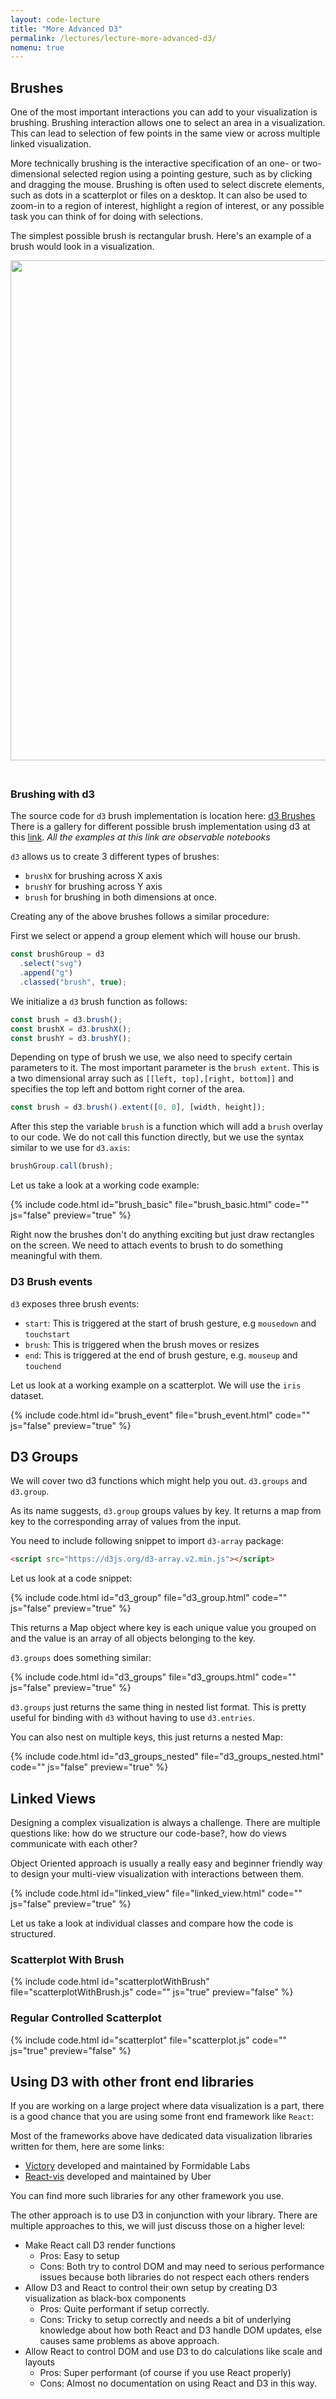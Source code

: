```yaml
---
layout: code-lecture
title: "More Advanced D3"
permalink: /lectures/lecture-more-advanced-d3/
nomenu: true
---
```


## Brushes

One of the most important interactions you can add to your visualization is brushing. Brushing interaction allows one to select an area in a visualization. This can lead to selection of few points in the same view or across multiple linked visualization.

More technically brushing is the interactive specification of an one- or two-dimensional selected region using a pointing gesture, such as by clicking and dragging the mouse. Brushing is often used to select discrete elements, such as dots in a scatterplot or files on a desktop. It can also be used to zoom-in to a region of interest, highlight a region of interest, or any possible task you can think of for doing with selections.

The simplest possible brush is rectangular brush. Here's an example of a brush would look in a visualization.

<div text-align="center">
    <img src="./images/one_d_brush.jpg" width="800px" style="padding-bottom: 21px"/>
</div>

### Brushing with d3

The source code for `d3` brush implementation is location here: [d3 Brushes](https://github.com/d3/d3-brush)
There is a gallery for different possible brush implementation using d3 at this [link](https://observablehq.com/collection/@d3/d3-brush). _All the examples at this link are observable notebooks_

`d3` allows us to create 3 different types of brushes:

- `brushX` for brushing across X axis
- `brushY` for brushing across Y axis
- `brush` for brushing in both dimensions at once.

Creating any of the above brushes follows a similar procedure:

First we select or append a group element which will house our brush.

```javascript
const brushGroup = d3
  .select("svg")
  .append("g")
  .classed("brush", true);
```

We initialize a `d3` brush function as follows:

```javascript
const brush = d3.brush();
const brushX = d3.brushX();
const brushY = d3.brushY();
```

Depending on type of brush we use, we also need to specify certain parameters to it. The most important parameter is the `brush extent`. This is a two dimensional array such as `[[left, top],[right, bottom]]` and specifies the top left and bottom right corner of the area.

```javascript
const brush = d3.brush().extent([0, 0], [width, height]);
```

After this step the variable `brush` is a function which will add a `brush` overlay to our code. We do not call this function directly, but we use the syntax similar to we use for `d3.axis`:

```javascript
brushGroup.call(brush);
```

Let us take a look at a working code example:

{% include code.html id="brush_basic" file="brush_basic.html" code="" js="false" preview="true" %}

Right now the brushes don't do anything exciting but just draw rectangles on the screen. We need to attach events to brush to do something meaningful with them.

### D3 Brush events

`d3` exposes three brush events:

- `start`: This is triggered at the start of brush gesture, e.g `mousedown` and `touchstart`
- `brush`: This is triggered when the brush moves or resizes
- `end`: This is triggered at the end of brush gesture, e.g. `mouseup` and `touchend`

Let us look at a working example on a scatterplot. We will use the `iris` dataset.

{% include code.html id="brush_event" file="brush_event.html" code="" js="false" preview="true" %}

## D3 Groups

We will cover two d3 functions which might help you out. `d3.groups` and `d3.group`.

As its name suggests, `d3.group` groups values by key. It returns a map from key to the corresponding array of values from the input.

You need to include following snippet to import `d3-array` package:

```html
<script src="https://d3js.org/d3-array.v2.min.js"></script>
```

Let us look at a code snippet:

{% include code.html id="d3_group" file="d3_group.html" code="" js="false" preview="true" %}

This returns a Map object where key is each unique value you grouped on and the value is an array of all objects belonging to the key.


`d3.groups` does something similar:

{% include code.html id="d3_groups" file="d3_groups.html" code="" js="false" preview="true" %}

`d3.groups` just returns the same thing in nested list format. This is pretty useful for binding with `d3` without having to use `d3.entries`.

You can also nest on multiple keys, this just returns a nested Map:

{% include code.html id="d3_groups_nested" file="d3_groups_nested.html" code="" js="false" preview="true" %}

## Linked Views

Designing a complex visualization is always a challenge. There are multiple questions like: how do we structure our code-base?, how do views communicate with each other?

Object Oriented approach is usually a really easy and beginner friendly way to design your multi-view visualization with interactions between them.

{% include code.html id="linked_view" file="linked_view.html" code="" js="false" preview="true" %}

Let us take a look at individual classes and compare how the code is structured.

### Scatterplot With Brush

{% include code.html id="scatterplotWithBrush" file="scatterplotWithBrush.js" code="" js="true" preview="false" %}

### Regular Controlled Scatterplot

{% include code.html id="scatterplot" file="scatterplot.js" code="" js="true" preview="false" %}

## Using D3 with other front end libraries

If you are working on a large project where data visualization is a part, there is a good chance that you are using some front end framework like `React`:

Most of the frameworks above have dedicated data visualization libraries written for them, here are some links:

- [Victory](https://formidable.com/open-source/victory/?r=m7) developed and maintained by Formidable Labs
- [React-vis](https://uber.github.io/react-vis/?r=m7) developed and maintained by Uber

You can find more such libraries for any other framework you use.

The other approach is to use D3 in conjunction with your library. There are multiple approaches to this, we will just discuss those on a higher level:

- Make React call D3 render functions
  - Pros: Easy to setup
  - Cons: Both try to control DOM and may need to serious performance issues because both libraries do not respect each others renders
- Allow D3 and React to control their own setup by creating D3 visualization as black-box components
  - Pros: Quite performant if setup correctly.
  - Cons: Tricky to setup correctly and needs a bit of underlying knowledge about how both React and D3 handle DOM updates, else causes same problems as above approach.
- Allow React to control DOM and use D3 to do calculations like scale and layouts
  - Pros: Super performant (of course if you use React properly)
  - Cons: Almost no documentation on using React and D3 in this way.
